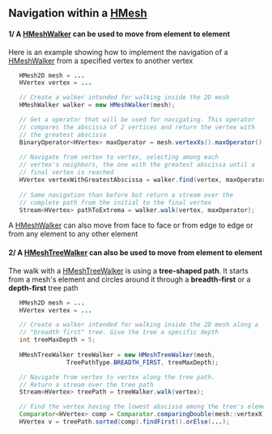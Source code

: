 ## Navigation within a [HMesh](../src/hgeom/hmesh/elements/HMesh.java)

#### 1/ A [HMeshWalker](../src/hgeom/hmesh/core/HMeshWalker.java) can be used to move from element to element

Here is an example showing how to implement the navigation of a  [HMeshWalker](../src/hgeom/hmesh/core/HMeshWalker.java)
from a specified vertex to another vertex

```Java
   HMesh2D mesh = ...
   HVertex vertex = ...

   // Create a walker intended for walking inside the 2D mesh
   HMeshWalker walker = new HMeshWalker(mesh);

   // Get a operator that will be used for navigating. This operator 
   // compares the abscissa of 2 vertices and return the vertex with
   // the greatest abscissa
   BinaryOperator<HVertex> maxOperator = mesh.vertexXs().maxOperator();
   
   // Navigate from vertex to vertex, selecting among each 
   // vertex's neighbors, the one with the greatest abscissa until a 
   // final vertex is reached
   HVertex vertexWithGreatestAbscissa = walker.find(vertex, maxOperator);
   
   // Same navigation than before but return a stream over the 
   // complete path from the initial to the final vertex
   Stream<HVertex> pathToExtrema = walker.walk(vertex, maxOperator);
```

A [HMeshWalker](../src/hgeom/hmesh/core/HMeshWalker.java) can also move from face to face or from edge to edge or from
any element to any other element

#### 2/ A [HMeshTreeWalker](../src/hgeom/hmesh/core/HMeshTreeWalker.java) can also be used to move from element to element

The walk with a [HMeshTreeWalker](../src/hgeom/hmesh/core/HMeshTreeWalker.java) is using a **tree-shaped path**. It
starts from a mesh's element and circles around it through a **breadth-first** or a **depth-first** tree path

```Java
   HMesh2D mesh = ...
   HVertex vertex = ...

   // Create a walker intended for walking inside the 2D mesh along a 
   // "breadth first" tree. Give the tree a specific depth
   int treeMaxDepth = 5;
   
   HMeshTreeWalker treeWalker = new HMeshTreeWalker(mesh,
				TreePathType.BREADTH_FIRST, treeMaxDepth);

   // Navigate from vertex to vertex along the tree path. 
   // Return a stream over the tree path 
   Stream<HVertex> treePath = treeWalker.walk(vertex);

   // Find the vertex having the lowest abscissa among the tree's elements
   Comparator<HVertex> comp = Comparator.comparingDouble(mesh::vertexX);
   HVertex v = treePath.sorted(comp).findFirst().orElse(...);
```
